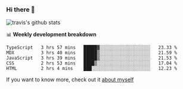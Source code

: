 ### Hi there 👋

<!--
**HondryTravis/HondryTravis** is a ✨ _special_ ✨ repository because its `README.md` (this file) appears on your GitHub profile.

Here are some ideas to get you started:

- 🔭 I’m currently working on ...
- 🌱 I’m currently learning ...
- 👯 I’m looking to collaborate on ...
- 🤔 I’m looking for help with ...
- 💬 Ask me about ...
- 📫 How to reach me: ...
- 😄 Pronouns: ...
- ⚡ Fun fact: ...
-->

<!-- [![travis's github stats](https://github-readme-stats.vercel.app/api?username=HondryTravis)](https://github.com/anuraghazra/github-readme-stats)  -->
![travis's github stats](https://github-readme-stats.anuraghazra1.vercel.app/api/top-langs/?username=HondryTravis&theme=nord&layout=compact)

📊 **Weekly development breakdown**

<!--START_SECTION:waka-->
```text
TypeScript   3 hrs 57 mins   █████▓░░░░░░░░░░░░░░░░░░░   23.33 % 
MDX          3 hrs 40 mins   █████▒░░░░░░░░░░░░░░░░░░░   21.59 % 
JavaScript   3 hrs 39 mins   █████▒░░░░░░░░░░░░░░░░░░░   21.53 % 
CSS          2 hrs 53 mins   ████▒░░░░░░░░░░░░░░░░░░░░   17.04 % 
HTML         2 hrs 4 mins    ███░░░░░░░░░░░░░░░░░░░░░░   12.23 % 
```
<!--END_SECTION:waka-->

If you want to know more, check out it [about myself](https://hondrytravis.github.io/)
